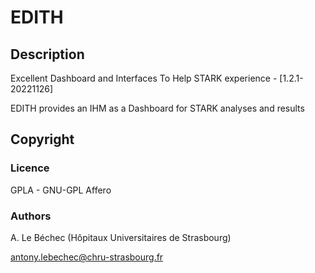 # EDITH

## Description

Excellent Dashboard and Interfaces To Help STARK experience - [1.2.1-20221126]

EDITH provides an IHM as a Dashboard for STARK analyses and results


## Copyright

### Licence
GPLA - GNU-GPL Affero

### Authors

A. Le Béchec (Hôpitaux Universitaires de Strasbourg)

antony.lebechec@chru-strasbourg.fr

